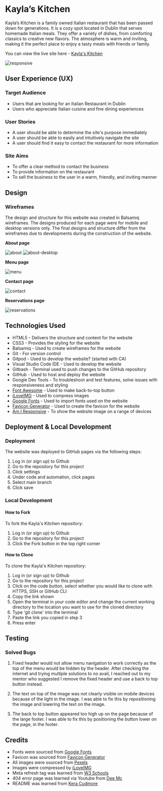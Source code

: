 # Kayla’s Kitchen
Kayla’s Kitchen is a family owned Italian restaurant that has been passed down for generations. It is a cozy spot located in Dublin that serves homemade Italian meals. They offer a variety of dishes, from comforting classics to creative new flavors. The atmosphere is warm and inviting, making it the perfect place to enjoy a tasty meals with friends or family.

You can view the live site here - [Kayla's Kitchen](https://tee-24.github.io/Kaylas-Kitchen/index.html)

![responsive](docs/PP1-amIresponsive.png)

## User Experience (UX)

### Target Audience
* Users that are looking for an Italian Restaurant in Dublin
* Users who appreciate Italian cuisine and fine dining experiences

### User Stories
* A user should be able to determine the site's purpose immediately
* A user should be able to easily and intuitively navigate the site
* A user should find it easy to contact the restaurant for more information

### Site Aims
* To offer a clear method to contact the business
* To provide information on the restaurant
* To sell the business to the user in a warm, friendly, and inviting manner

## Design

### Wireframes
The design and structure for this website was created in Balsamiq wireframes. The designs produced for each page were for mobile and desktop versions only. The final designs and structure differ from the wireframes due to developments during the construction of the website.

**About page**

![about](docs/about-mobile.png)
![about-desktop](docs/about-desktop.png)

**Menu page**

![menu](docs/menu-mobile.png)

**Contact page**

![contact](docs/contact-mobile.png)

**Reservations page**

![reservations](docs/reservations-mobile.png)

## Technologies Used

* HTML5 - Delivers the structure and content for the website
* CSS3 - Provides the styling for the website
* Balsamiq - Used to create wireframes for the website
* Git - For version control
* Gitpod - Used to develop the website? (started with CA)
* Visual Studio Code IDE - Used to develop the website
* Gitbash - Terminal used to push changes to the GitHub repository
* GitHub - Used to host and deploy the website
* Google Dev Tools - To troubleshoot and test features, solve issues with responsiveness and styling
* [Font Awesome](https://fontawesome.com/) - Used to make back-to-top button
* [iLoveIMG](https://www.iloveimg.com/) - Used to compress images
* [Google Fonts](https://fonts.google.com/) - Used to import fonts used on the website
* [Favicon Generator](favicon.io) - Used to create the favicon for the website
* [Am I Responsive](http://ami.responsivedesign.is/) - To show the website image on a range of devices

## Deployment & Local Development

### Deployment
The website was deployed to GitHub pages via the following steps:

1. Log in (or sign up) to Github
2. Go to the repository for this project
3. Click settings 
4. Under code and automation, click pages
5. Select main branch
6. Click save

### Local Development

#### How to Fork
To fork the Kayla's Kitchen repository:
1. Log in (or sign up) to Github
2. Go to the repository for this project
3. Click the Fork button in the top right corner

#### How to Clone
To clone the Kayla's Kitchen repository:
1. Log in (or sign up) to Github
2. Go to the repository for this project
3. Click on the code button, select whether you would like to clone with HTTPS, SSH or GitHub CLI
4. Copy the link shown
5. Open the terminal in your code editor and change the current working directory to the location you want to use for the cloned directory
6. Type 'git clone' into the terminal 
7.  Paste the link you copied in step 3
8. Press enter

## Testing 

### Solved Bugs

1. Fixed header would not allow menu navigation to work correctly as the top of the menu would be hidden by the header. After checking the internet and trying multiple solutions to no avail, I reached out to my mentor who suggested I remove the fixed header and use a back to top button instead.

2. The text on top of the image was not clearly visible on mobile devices because of the light in the image. I was able to fix this by repositioning the image and lowering the text on the image.

3. The back to top button appeared too high up on the page because of the large footer. I was able to fix this by positioning the button lower on the page, in the footer.

## Credits

* Fonts were sourced from [Google Fonts](https://fonts.google.com/)
* Favicon was sourced from [Favicon Generator](favicon.io)
* All images were sourced from [Pexels](https://www.pexels.com/)
* Images were compressed by [iLoveIMG](https://www.iloveimg.com/)
* Meta refresh tag was learned from [W3 Schools](https://www.w3schools.com/tags/att_meta_http_equiv.asp)
* 404 error page was learned via Youtube from [Dee Mc](https://www.youtube.com/watch?v=Jj42_s3KnuM)
* README was learned from [Kera Cudmore](https://github.com/kera-cudmore/readme-examples?tab=readme-ov-file)